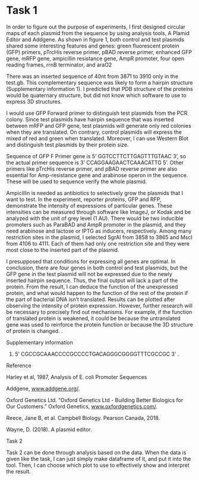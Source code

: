 # Task 1

In order to figure out the purpose of experiments, I first designed circular maps of each plasmid from the sequence by using analysis tools, A Plamid Editor and Addgene. As shown in figure 1, both control and test plasmids shared some interesting features and genes: green fluorescent protein (GFP) primers, pTrcHis reverse primer, pBAD reverse primer, enhanced GFP gene, mRFP gene, ampicillin resistance gene, AmpR promoter, four open reading frames, rrnB terminator, and araO2

There was an inserted sequence of 40nt from 3871 to 3910 only in the test.gb. This complementary sequence was likely to form a hairpin structure (Supplementary information 1). I predicted that PDB structure of the proteins would be quaternary structure, but did not know which software to use to express 3D structures.

I would use GFP Forward primer to distinguish test plasmids from the PCR colony. Since test plasmids have hairpin sequence that was inserted between mRFP and GFP gene, test plasmids will generate only red colonies when they are translated. On contrary, control plasmids will express the mixed of red and green when translated. Moreover, I can use Western Blot and distinguish test plasmids by their protein size.
  
Sequence of GFP F Primer gene is 5’ GGTCCTTCTTGAGTTTGTAAC 3’, so the actual primer sequence is 3’ CCAGGAAGAACTCAAACATTG 5’. Other primers like pTrcHis reverse primer, and pBAD reverse primer are also essential for Amp-resistance gene and arabinose operon in the sequence. These will be used to sequence verify the whole plasmid.

Ampicillin is needed as antibiotics to selectively grow the plasmids that I want to test. In the experiment, reporter proteins, GFP and RFP, demonstrate the intensity of expressions of particular genes. These intensities can be measured through software like ImageJ, or Kodak and be analyzed with the unit of grey level (1 AU). There would be two inducible promoters such as ParaBAD and AmpR promoter in the plasmid, and they need arabinose and lactose or IPTG as inducers, respectively. Among many restriction sites in the plasmid, I selected SgrAI from 3858 to 3865 and MscI from 4106 to 4111. Each of them had only one restriction site and they were most close to the inserted part of the plasmid.

I presupposed that conditions for expressing all genes are optimal. In conclusion, there are four genes in both control and test plasmids, but the GFP gene in the test plasmid will not be expressed due to the newly inserted hairpin sequence. Thus, the final output will lack a part of the protein. From the result, I can deduce the function of the unexpressed protein, and what would happen to the function of the rest of the protein if the part of bacterial DNA isn’t translated. Results can be plotted after observing the intensity of protein expression. However, further research will be necessary to precisely find out mechanisms. For example, if the function of translated protein is weakened, it could be because the untranslated gene was used to reinforce the protein function or because the 3D structure of protein is changed.
.

Supplementary information
1) 5’ CGCCGCAAACCCCGCCCCTGACAGGGCGGGGTTTCGCCGC 3’
.

Reference

  Harley et al, 1987, Analysis of E. coli Promoter Sequences

  Addgene, www.addgene.org/.

  Oxford Genetics Ltd. “Oxford Genetics Ltd - Building Better Biologics for Our Customers.” Oxford Genetics, www.oxfordgenetics.com/.

  Reece, Jane B, et al. Campbell Biology. Pearson Canada, 2018.

  Wayne, D. (2018). A plasmid editor.
  
  Task 2
  
  Task 2 can be done through analysis based on the data. When the data is given like the task, I can just simply make dataframe of it, and put it into the tool. Then, I can choose which plot to use to effectively show and interpret the result.
  
  
